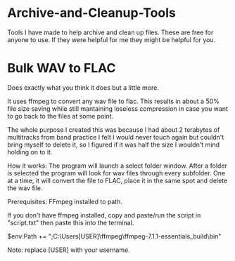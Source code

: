 # Archive-and-Cleanup-Tools
Tools I have made to help archive and clean up files. These are free for anyone to use. If they were helpful for me they might be helpful for you. 

# Bulk WAV to FLAC
Does exactly what you think it does but a little more. 

It uses ffmpeg to convert any wav file to flac. This results in about a 50% file size saving while still mantaining loseless compression in case you want to go back to the files at some point.

The whole purpose I created this was because I had about 2 terabytes of multitracks from band practice I felt I would never touch again but couldn't bring myself to delete it, so I figured if it was half the size I wouldn't mind holding on to it.

How it works: The program will launch a select folder window. After a folder is selected the program will look for wav files through every subfolder. One at a time, it will convert the file to FLAC, place it in the same spot and delete the wav file.

Prerequisites: FFmpeg installed to path. 

If you don't have ffmpeg installed, copy and paste/run the script in "script.txt" then paste this into the terminal.

$env:Path += ";C:\Users\[USER]\ffmpeg\ffmpeg-7.1.1-essentials_build\bin"

Note: replace [USER] with your username.


